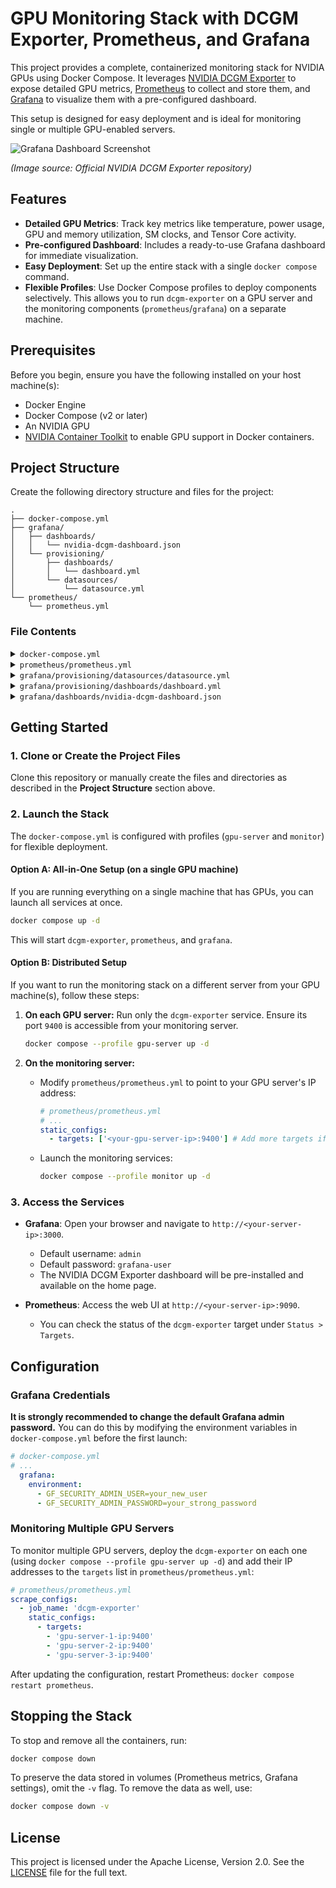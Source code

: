 # GPU Monitoring Stack with DCGM Exporter, Prometheus, and Grafana

This project provides a complete, containerized monitoring stack for NVIDIA GPUs using Docker Compose. It leverages [NVIDIA DCGM Exporter](https://github.com/NVIDIA/dcgm-exporter) to expose detailed GPU metrics, [Prometheus](https://prometheus.io/) to collect and store them, and [Grafana](https://grafana.com/) to visualize them with a pre-configured dashboard.

This setup is designed for easy deployment and is ideal for monitoring single or multiple GPU-enabled servers.


![Grafana Dashboard Screenshot](https://raw.githubusercontent.com/NVIDIA/dcgm-exporter/master/grafana/grafana.png)

*(Image source: Official NVIDIA DCGM Exporter repository)*

## Features

-   **Detailed GPU Metrics**: Track key metrics like temperature, power usage, GPU and memory utilization, SM clocks, and Tensor Core activity.
-   **Pre-configured Dashboard**: Includes a ready-to-use Grafana dashboard for immediate visualization.
-   **Easy Deployment**: Set up the entire stack with a single `docker compose` command.
-   **Flexible Profiles**: Use Docker Compose profiles to deploy components selectively. This allows you to run `dcgm-exporter` on a GPU server and the monitoring components (`prometheus`/`grafana`) on a separate machine.

## Prerequisites

Before you begin, ensure you have the following installed on your host machine(s):

-   Docker Engine
-   Docker Compose (v2 or later)
-   An NVIDIA GPU
-   [NVIDIA Container Toolkit](https://docs.nvidia.com/datacenter/cloud-native/container-toolkit/latest/install-guide.html) to enable GPU support in Docker containers.

## Project Structure

Create the following directory structure and files for the project:

```
.
├── docker-compose.yml
├── grafana/
│   ├── dashboards/
│   │   └── nvidia-dcgm-dashboard.json
│   └── provisioning/
│       ├── dashboards/
│       │   └── dashboard.yml
│       └── datasources/
│           └── datasource.yml
└── prometheus/
    └── prometheus.yml
```

### File Contents

<details>
<summary><code>docker-compose.yml</code></summary>

```yaml
services:

  # DCGM Exporter
  dcgm-exporter:
    profiles: ['gpu-server']
    image: nvidia/dcgm-exporter:latest
    container_name: dcgm-exporter
    restart: unless-stopped
    runtime: nvidia
    privileged: true  # Must be set true for DCGM
    pid: "host"
    environment:
      - NVIDIA_VISIBLE_DEVICES=all
      - NVIDIA_DRIVER_CAPABILITIES=all
    ports:
      - "9400:9400"  # Port for Prometheus

  # Prometheus
  prometheus:
    profiles: ['monitor']
    image: prom/prometheus:latest
    container_name: prometheus
    restart: unless-stopped
    ports:
      - "9090:9090"  # Prometheus Web UI port
    volumes:
      - ./prometheus/prometheus.yml:/etc/prometheus/prometheus.yml
      - prometheus_data:/prometheus  # Persistent data
    command:
      - '--config.file=/etc/prometheus/prometheus.yml'
    depends_on:
      - dcgm-exporter

  # Grafana
  grafana:
    profiles: ['monitor']
    image: grafana/grafana:latest
    container_name: grafana
    restart: unless-stopped
    ports:
      - "3000:3000"  # Grafana Web UI port
    volumes:
      - ./grafana/provisioning:/etc/grafana/provisioning
      - ./grafana/dashboards:/var/lib/grafana/dashboards
      - grafana_data:/var/lib/grafana  # Persistent data
    environment:
      - GF_SECURITY_ADMIN_USER=admin  # WARNING: Change in production
      - GF_SECURITY_ADMIN_PASSWORD=grafana-user  # WARNING: Change in production
    depends_on:
      - prometheus

volumes:
  prometheus_data:
  grafana_data:

```
</details>

<details>
<summary><code>prometheus/prometheus.yml</code></summary>

```yaml
global:
  scrape_interval: 5s

scrape_configs:
  - job_name: 'dcgm-exporter'
    static_configs:
      - targets: ['dcgm-exporter:9400']
```
</details>

<details>
<summary><code>grafana/provisioning/datasources/datasource.yml</code></summary>

```yaml
apiVersion: 1

datasources:
  - name: Prometheus
    type: prometheus
    access: proxy
    url: http://prometheus:9090
    isDefault: true
```
</details>

<details>
<summary><code>grafana/provisioning/dashboards/dashboard.yml</code></summary>

```yaml
apiVersion: 1

providers:
  - name: 'Default'
    orgId: 1
    folder: ''
    type: file
    disableDeletion: false
    editable: true
    options:
      path: /var/lib/grafana/dashboards
```
</details>

<details>
<summary><code>grafana/dashboards/nvidia-dcgm-dashboard.json</code></summary>

_Place the large JSON blob you provided for the Grafana dashboard into this file._

</details>


## Getting Started

### 1. Clone or Create the Project Files

Clone this repository or manually create the files and directories as described in the **Project Structure** section above.

### 2. Launch the Stack

The `docker-compose.yml` is configured with profiles (`gpu-server` and `monitor`) for flexible deployment.

#### Option A: All-in-One Setup (on a single GPU machine)

If you are running everything on a single machine that has GPUs, you can launch all services at once.

```bash
docker compose up -d
```

This will start `dcgm-exporter`, `prometheus`, and `grafana`.

#### Option B: Distributed Setup

If you want to run the monitoring stack on a different server from your GPU machine(s), follow these steps:

1.  **On each GPU server:**
    Run only the `dcgm-exporter` service. Ensure its port `9400` is accessible from your monitoring server.
    ```bash
    docker compose --profile gpu-server up -d
    ```

2.  **On the monitoring server:**
    -   Modify `prometheus/prometheus.yml` to point to your GPU server's IP address:
        ```yaml
        # prometheus/prometheus.yml
        # ...
        static_configs:
          - targets: ['<your-gpu-server-ip>:9400'] # Add more targets if needed
        ```
    -   Launch the monitoring services:
        ```bash
        docker compose --profile monitor up -d
        ```

### 3. Access the Services

-   **Grafana**: Open your browser and navigate to `http://<your-server-ip>:3000`.
    -   Default username: `admin`
    -   Default password: `grafana-user`
    -   The NVIDIA DCGM Exporter dashboard will be pre-installed and available on the home page.

-   **Prometheus**: Access the web UI at `http://<your-server-ip>:9090`.
    -   You can check the status of the `dcgm-exporter` target under `Status > Targets`.

## Configuration

### Grafana Credentials

**It is strongly recommended to change the default Grafana admin password.** You can do this by modifying the environment variables in `docker-compose.yml` before the first launch:

```yaml
# docker-compose.yml
# ...
  grafana:
    environment:
      - GF_SECURITY_ADMIN_USER=your_new_user
      - GF_SECURITY_ADMIN_PASSWORD=your_strong_password
```

### Monitoring Multiple GPU Servers

To monitor multiple GPU servers, deploy the `dcgm-exporter` on each one (using `docker compose --profile gpu-server up -d`) and add their IP addresses to the `targets` list in `prometheus/prometheus.yml`:

```yaml
# prometheus/prometheus.yml
scrape_configs:
  - job_name: 'dcgm-exporter'
    static_configs:
      - targets:
        - 'gpu-server-1-ip:9400'
        - 'gpu-server-2-ip:9400'
        - 'gpu-server-3-ip:9400'
```

After updating the configuration, restart Prometheus: `docker compose restart prometheus`.

## Stopping the Stack

To stop and remove all the containers, run:

```bash
docker compose down
```

To preserve the data stored in volumes (Prometheus metrics, Grafana settings), omit the `-v` flag. To remove the data as well, use:

```bash
docker compose down -v
```

## License

This project is licensed under the Apache License, Version 2.0. See the [LICENSE](http://www.apache.org/licenses/LICENSE-2.0) file for the full text.
